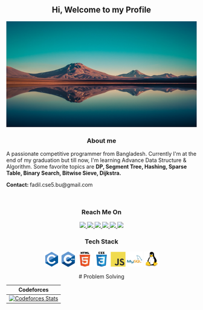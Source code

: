 <html>
<body>

<h2 align="center">Hi, Welcome to my Profile</h2>
<img height="280px" width="100%" src="https://github.com/fadilcse5bu/fadilcse5bu/blob/main/img/cover.jpg">

<h3 align="center">About me</h3>
<p>A passionate competitive programmer from Bangladesh. Currently I'm at the end of my graduation but till now, I'm learning Advance Data Structure & Algorithm. Some favorite topics are <b>DP, Segment Tree, Hashing, Sparse Table, Binary Search, Bitwise Sieve, Dijkstra.</b></p>
<p><b>Contact: </b><a>fadil.cse5.bu@gmail.com</a></p>
<br>

<h3 align="center">Reach Me On</h3>
<p align="center">
<a href="https://www.linkedin.com/in/saidul-islam-9310311a2/">
  <img src="https://img.shields.io/badge/linkedin-0A66C2?&style=for-the-badge&logo=linkedin&logoColor=white" height=25>
</a> 
  <a href="https://codeforces.com/profile/fadil">
  <img src="https://img.shields.io/badge/Codeforces-1A92CF?style=for-the-badge&logo=codeforces&logoColor=white" height=25>
</a>
  <a href="https://www.codechef.com/users/fadil_cse5_bu">
  <img src="https://img.shields.io/badge/Codechef-5F331D?style=for-the-badge&logo=codechef&logoColor=white" height=25>
</a>
  <a href="https://leetcode.com/fadil_cse5_bu">
  <img src="https://img.shields.io/badge/LeeCode-FFA116?style=for-the-badge&logo=leetcode&logoColor=white" height=25>
</a>
  <a href="https://www.hackerrank.com/fadil_cse5_bu">
  <img src="https://img.shields.io/badge/HackerRank-30?style=for-the-badge&logo=hackerrank&logoColor=white" height=25>
</a>
  <a href="https://cses.fi/user/86870">
  <img src="https://img.shields.io/badge/CSES-E7CF98?style=for-the-badge&logo=hackerearth&logoColor=white" height=25>
</a>
</p>

<div align="center">
<h3>Tech Stack</h3>
<p> 
<a href="https://www.cprogramming.com/" target="_blank" rel="noreferrer"> <img src="https://raw.githubusercontent.com/devicons/devicon/master/icons/c/c-original.svg" alt="c" width="40" height="40"/></a> 
<a href="https://www.w3schools.com/cpp/" target="_blank" rel="noreferrer"> <img src="https://raw.githubusercontent.com/devicons/devicon/master/icons/cplusplus/cplusplus-original.svg" alt="cplusplus" width="40" height="40"/></a> 
<a href="https://www.w3.org/html/" target="_blank" rel="noreferrer"> <img src="https://raw.githubusercontent.com/devicons/devicon/master/icons/html5/html5-original-wordmark.svg" alt="html5" width="40" height="40"/></a>
<a href="https://www.w3schools.com/css/" target="_blank" rel="noreferrer"> <img src="https://raw.githubusercontent.com/devicons/devicon/master/icons/css3/css3-original-wordmark.svg" alt="css3" width="40" height="40"/></a>  
<a href="https://developer.mozilla.org/en-US/docs/Web/JavaScript" target="_blank" rel="noreferrer"> <img src="https://raw.githubusercontent.com/devicons/devicon/master/icons/javascript/javascript-original.svg" alt="javascript" width="40" height="40"/></a>
<a href="https://www.mysql.com/" target="_blank" rel="noreferrer"> <img src="https://raw.githubusercontent.com/devicons/devicon/master/icons/mysql/mysql-original-wordmark.svg" alt="mysql" width="40" height="40"/></a>
<a href="https://www.linux.org/" target="_blank" rel="noreferrer"> <img src="https://raw.githubusercontent.com/devicons/devicon/master/icons/linux/linux-original.svg" alt="linux" width="40" height="40"/></a>
</p>
</div>

<div align="center">
# Problem Solving

| Codeforces                  |
| ------------- |
| [![Codeforces Stats](https://codeforces-readme-stats.vercel.app/api/card?username=fadil)](https://codeforces.com/profile/fadil) |
</div>
</body>
</html>

